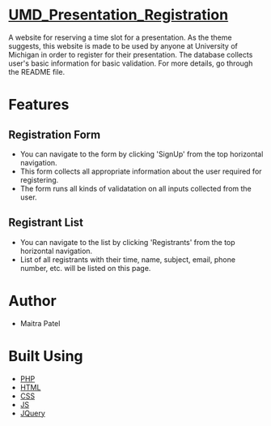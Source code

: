 # [UMD_Presentation_Registration]
 A website for reserving a time slot for a presentation. As the theme suggests, this website is made to be used by anyone at University of Michigan in order to register for their presentation. The database collects user's basic information for basic validation. For more details, go through the README file.
# Features
 ## Registration Form
  * You can navigate to the form by clicking 'SignUp' from the top horizontal navigation. 
  * This form collects all appropriate information about the user required for registering. 
  * The form runs all kinds of validatation on all inputs collected from the user. 
 ## Registrant List
  * You can navigate to the list by clicking 'Registrants' from the top horizontal navigation. 
  * List of all registrants with their time, name, subject, email, phone number, etc. will be listed on this page.
  
# Author
* Maitra Patel
# Built Using
* [PHP]
* [HTML]
* [CSS]
* [JS]
* [JQuery]


[PHP]: https://www.php.net/manual/en/install.php
[HTML]: https://developer.mozilla.org/en-US/docs/Web/HTML
[CSS]: https://developer.mozilla.org/en-US/docs/Web/CSS
[JS]: https://developer.mozilla.org/en-US/docs/Web/JavaScript
[JQuery]: https://jquery.com/
[UMD_Presentation_Registration]: https://mp-creates-umdregistrationpage.herokuapp.com/

